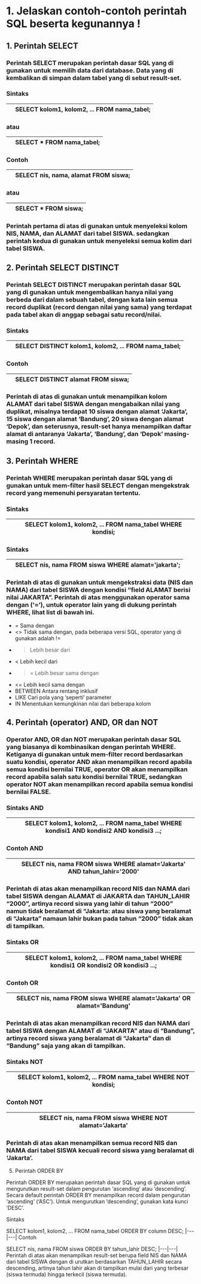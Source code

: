 # 1. Jelaskan contoh-contoh perintah SQL beserta kegunannya !

## 1. Perintah SELECT
### Perintah SELECT merupakan perintah dasar SQL yang di gunakan untuk memilih data dari database. Data yang di kembalikan di simpan dalam tabel yang di sebut result-set.

### Sintaks
||SELECT kolom1, kolom2, ... FROM nama_tabel;|
|---|---|
### atau
||SELECT * FROM nama_tabel;|
|---|---|
### Contoh
||SELECT nis, nama, alamat FROM siswa;|
|---|---|
### atau
||SELECT * FROM siswa;|
|---|---|
### Perintah pertama di atas di gunakan untuk menyeleksi kolom NIS, NAMA, dan ALAMAT dari tabel SISWA. sedangkan perintah kedua di gunakan untuk menyeleksi semua kolim dari tabel SISWA.

## 2. Perintah SELECT DISTINCT
### Perintah SELECT DISTINCT merupakan perintah dasar SQL yang di gunakan untuk mengembalikan hanya nilai yang berbeda dari dalam sebuah tabel, dengan kata lain semua record duplikat (record dengan nilai yang sama) yang terdapat pada tabel akan di anggap sebagai satu record/nilai.

### Sintaks
||SELECT DISTINCT kolom1, kolom2, ... FROM nama_tabel;|
|---|---|
### Contoh
||SELECT DISTINCT alamat FROM siswa;|
|---|---|
### Perintah di atas di gunakan untuk menampilkan kolom ALAMAT dari tabel SISWA dengan mengabaikan nilai yang duplikat, misalnya terdapat 10 siswa dengan alamat ‘Jakarta’, 15 siswa dengan alamat ‘Bandung’, 20 siswa dengan alamat ‘Depok’, dan seterusnya, result-set hanya menampilkan daftar alamat di antaranya ‘Jakarta’, ‘Bandung’, dan ‘Depok’ masing-masing 1 record.

## 3. Perintah WHERE
### Perintah WHERE merupakan perintah dasar SQL yang di gunakan untuk mem-filter hasil SELECT dengan mengekstrak record yang memenuhi persyaratan tertentu.

### Sintaks
||SELECT kolom1, kolom2, ... FROM nama_tabel WHERE kondisi;|
|---|---|
### Sintaks
||SELECT nis, nama FROM siswa WHERE alamat='jakarta';|
|---|---|
### Perintah di atas di gunakan untuk mengekstraksi data (NIS dan NAMA) dari tabel SISWA dengan kondisi “field ALAMAT berisi nilai JAKARTA”. Perintah di atas menggunakan operator sama dengan (‘=’), untuk operator lain yang di dukung perintah WHERE, lihat list di bawah ini.
- =  Sama dengan
- <> Tidak sama dengan, pada beberapa versi SQL, operator yang di gunakan adalah !=
- > Lebih besar dari
- < Lebih kecil dari
- >= Lebih besar sama dengan
- <= Lebih kecil sama dengan
- BETWEEN Antara rentang inklusif
- LIKE Cari pola yang ‘seperti’ parameter
- IN Menentukan kemungkinan nilai dari beberapa kolom

## 4. Perintah (operator) AND, OR dan NOT
### Operator AND, OR dan NOT merupakan perintah dasar SQL yang biasanya di kombinasikan dengan perintah WHERE. Ketiganya di gunakan untuk mem-filter record berdasarkan suatu kondisi, operator AND akan menampilkan record apabila semua kondisi bernilai TRUE, operator OR akan menampilkan record apabila salah satu kondisi bernilai TRUE, sedangkan operator NOT akan menampilkan record apabila semua kondisi bernilai FALSE.

### Sintaks AND
||SELECT kolom1, kolom2, ... FROM nama_tabel WHERE kondisi1 AND kondisi2 AND kondisi3 ...;|
|---|---|
### Contoh AND
||SELECT nis, nama FROM siswa WHERE alamat='Jakarta' AND tahun_lahir='2000'|
|---|---|
### Perintah di atas akan menampilkan record NIS dan NAMA dari tabel SISWA dengan ALAMAT di JAKARTA dan TAHUN_LAHIR “2000”, artinya record siswa yang lahir di tahun “2000” namun tidak beralamat di “Jakarta: atau siswa yang beralamat di “Jakarta” namaun lahir bukan pada tahun “2000” tidak akan di tampilkan.

### Sintaks OR
||SELECT kolom1, kolom2, ... FROM nama_tabel WHERE kondisi1 OR kondisi2 OR kondisi3 ...;|
|---|---|
### Contoh OR
||SELECT nis, nama FROM siswa WHERE alamat='Jakarta' OR alamat='Bandung'|
|---|---|
### Perintah di atas akan menampilkan record NIS dan NAMA dari tabel SISWA dengan ALAMAT di “JAKARTA” atau di “Bandung”, artinya record siswa yang beralamat di “Jakarta” dan di “Bandung” saja yang akan di tampilkan.

### Sintaks NOT
||SELECT kolom1, kolom2, ... FROM nama_tabel WHERE NOT kondisi;|
|---|---|
### Contoh NOT
||SELECT nis, nama FROM siswa WHERE NOT alamat='Jakarta'|
|---|---|
### Perintah di atas akan menampilkan semua record NIS dan NAMA dari tabel SISWA kecuali record siswa yang beralamat di ‘Jakarta’.

5. Perintah ORDER BY

Perintah ORDER BY merupakan perintah dasar SQL yang di gunakan untuk mengurutkan result-set dalam pengurutan ‘ascending’ atau ‘descending’. Secara default perintah ORDER BY menampilkan record dalam pengurutan ‘ascending’ (‘ASC’). Untuk mengurutkan ‘descending’, gunakan kata kunci ‘DESC’.

Sintaks

SELECT kolom1, kolom2, ... FROM nama_tabel ORDER BY column DESC;
|---|---|
Contoh

SELECT nis, nama FROM siswa ORDER BY tahun_lahir DESC;
|---|---|
Perintah di atas akan menampilkan result-set berupa field NIS dan NAMA dari tabel SISWA dengan di urutkan berdasarkan TAHUN_LAHIR secara descending, artinya tahun lahir akan di tampilkan mulai dari yang terbesar (siswa termuda) hingga terkecil (siswa termuda).
